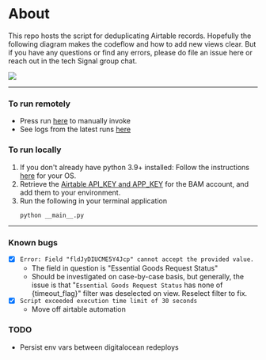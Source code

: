 # About
This repo hosts the script for deduplicating Airtable records. Hopefully the following diagram makes the codeflow and how to add new views clear. But if you have any questions or find any errors, please do file an issue here or reach out in the tech Signal group chat.

![](../../../../assets/img/codeflow.png)


-----
### To run remotely
- Press run [here](https://cloud.digitalocean.com/functions/fn-515ead29-18f0-45aa-afd8-f52071501da8/airtable/dedupe_views/source?i=e47e47) to manually invoke
- See logs from the latest runs [here](https://cloud.digitalocean.com/functions/fn-515ead29-18f0-45aa-afd8-f52071501da8/logs?i=e47e47)


### To run locally
1) If you don't already have python 3.9+ installed: Follow the instructions [here](https://docs.python.org/3/using/) for your OS.
2) Retrieve the [Airtable API_KEY and APP_KEY](https://airtable.com/create/apikey) for the BAM account, and add them to your environment.
3) Run the following in your terminal application
   ```bash
   python __main__.py
   ```

-----
### Known bugs
- [x] `Error: Field "fldJyDIUCME5Y4Jcp" cannot accept the provided value.`
  - The field in question is "Essential Goods Request Status"
  - Should be investigated on case-by-case basis, but generally, the issue is that "`Essential Goods Request Status` has none of {timeout_flag}" filter was deselected on view. Reselect filter to fix.
- [x] `Script exceeded execution time limit of 30 seconds`
  - Move off airtable automation

### TODO
- Persist env vars between digitalocean redeploys
